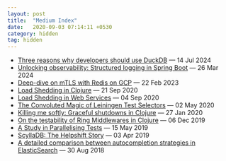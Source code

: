 ```yaml
---
layout: post
title:  "Medium Index"
date:   2020-09-03 07:14:11 +0530
category: hidden
tag: hidden
---
```


<!-- BLOG-POST-LIST:START -->
- [Three reasons why developers should use DuckDB](https://medium.com/@mourjo_sen/three-reasons-why-developers-should-use-duckdb-0884c8e9f02a?source=rss-c69a7b7ed0c5------2)<span class='copy'>&nbsp;—&nbsp;14 Jul 2024</span>
- [Unlocking observability: Structured logging in Spring Boot](https://medium.com/booking-com-development/unlocking-observability-structured-logging-in-spring-boot-c81dbabfb9e7?source=rss-c69a7b7ed0c5------2)<span class='copy'>&nbsp;—&nbsp;26 Mar 2024</span>
- [Deep-dive on mTLS with Redis on GCP](https://medium.com/@mourjo_sen/building-a-secure-web-chat-with-redis-mtls-and-gcp-e52007ba362d?source=rss-c69a7b7ed0c5------2)<span class='copy'>&nbsp;—&nbsp;22 Feb 2023</span>
- [Load Shedding in Clojure](https://medium.com/helpshift-engineering/load-shedding-in-clojure-d4857ce11588?source=rss-c69a7b7ed0c5------2)<span class='copy'>&nbsp;—&nbsp;21 Sep 2020</span>
- [Load Shedding in Web Services](https://medium.com/helpshift-engineering/load-shedding-in-web-services-9fa8cfa1ffe4?source=rss-c69a7b7ed0c5------2)<span class='copy'>&nbsp;—&nbsp;04 Sep 2020</span>
- [The Convoluted Magic of Leiningen Test Selectors](https://medium.com/helpshift-engineering/the-convoluted-magic-of-leiningen-test-selectors-2eb6c452dfcf?source=rss-c69a7b7ed0c5------2)<span class='copy'>&nbsp;—&nbsp;02 May 2020</span>
- [Killing me softly: Graceful shutdowns in Clojure](https://medium.com/helpshift-engineering/achieving-graceful-restarts-of-clojure-services-b3a3b9c1d60d?source=rss-c69a7b7ed0c5------2)<span class='copy'>&nbsp;—&nbsp;27 Jan 2020</span>
- [On the testability of Ring Middlewares in Clojure](https://medium.com/helpshift-engineering/on-the-testability-of-ring-middlewares-in-clojure-6795eae60f2a?source=rss-c69a7b7ed0c5------2)<span class='copy'>&nbsp;—&nbsp;06 Dec 2019</span>
- [A Study in Parallelising Tests](https://medium.com/helpshift-engineering/a-study-in-parallelising-tests-b5253817beae?source=rss-c69a7b7ed0c5------2)<span class='copy'>&nbsp;—&nbsp;15 May 2019</span>
- [ScyllaDB: The Helpshift Story](https://medium.com/helpshift-engineering/scylladb-the-helpshift-story-3d332bf80ce2?source=rss-c69a7b7ed0c5------2)<span class='copy'>&nbsp;—&nbsp;03 Apr 2019</span>
- [A detailed comparison between autocompletion strategies in ElasticSearch](https://medium.com/@mourjo_sen/a-detailed-comparison-between-autocompletion-strategies-in-elasticsearch-66cb9e9c62c4)<span class='copy'>&nbsp;—&nbsp;30 Aug 2018</span>

<!-- BLOG-POST-LIST:END -->
